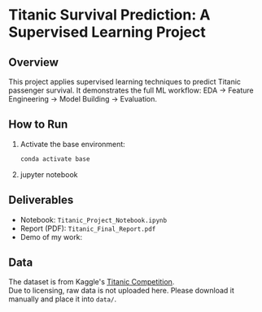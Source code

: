 # Titanic Survival Prediction: A Supervised Learning Project

## Overview
This project applies supervised learning techniques to predict Titanic passenger survival.
It demonstrates the full ML workflow: EDA → Feature Engineering → Model Building → Evaluation.

## How to Run

1. Activate the base environment:
   ```bash
   conda activate base
2. jupyter notebook



## Deliverables
-  Notebook: `Titanic_Project_Notebook.ipynb`
-  Report (PDF): `Titanic_Final_Report.pdf`
-  Demo of my work: 


## Data
The dataset is from Kaggle's [Titanic Competition](https://www.kaggle.com/c/titanic/data).  
Due to licensing, raw data is not uploaded here. Please download it manually and place it into `data/`.


